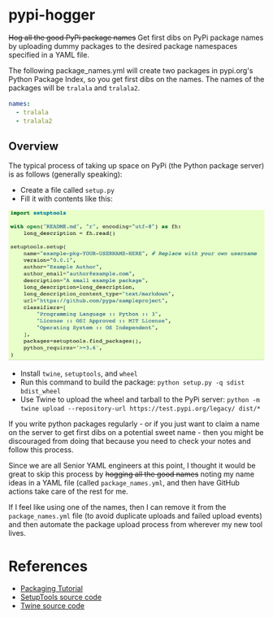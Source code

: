 # pypi-hogger

~~Hog all the good PyPi package names~~ Get first dibs on PyPi package names by uploading dummy packages to the desired package namespaces  specified in a YAML file.

The following package_names.yml will create two packages in pypi.org's Python Package Index, so you get first dibs on the names. The names of the packages will be `tralala` and `tralala2`.

```yaml
names:
  - tralala
  - tralala2
```

## Overview

The typical process of taking up space on PyPi (the Python package server) is as follows (generally speaking):

* Create a file called `setup.py`
* Fill it with contents like this:

<p align="center">
  <img src="docs/images/dynamic-setuptools.png">
</p>

* Install `twine`, `setuptools`, and `wheel`
* Run this command to build the package: `python setup.py -q sdist bdist_wheel`
* Use Twine to upload the wheel and tarball to the PyPi server: `python -m twine upload --repository-url https://test.pypi.org/legacy/ dist/*`

If you write python packages regularly - or if you just want to claim a name on the server to get first dibs on a potential sweet name - then you might be discouraged from doing that because you need to check your notes and follow this process.

Since we are all Senior YAML engineers at this point, I thought it would be great to skip this process by ~~hogging all the good names~~ noting my name ideas in a YAML file (called `package_names.yml`, and then have GitHub actions take care of the rest for me.

If I feel like using one of the names, then I can remove it from the `package_names.yml` file (to avoid duplicate uploads and failed upload events) and then automate the package upload process from wherever my new tool lives.


# References

* [Packaging Tutorial](https://packaging.python.org/tutorials/packaging-projects/)
* [SetupTools source code](https://github.com/pypa/setuptools/tree/main/setuptools)
* [Twine source code](https://github.com/pypa/twine/)
